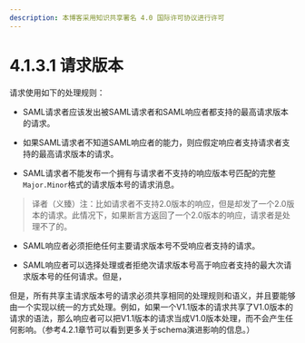 ```yaml
---
description: 本博客采用知识共享署名 4.0 国际许可协议进行许可
---
```


# 4.1.3.1 请求版本

请求使用如下的处理规则：

+ SAML请求者应该发出被SAML请求者和SAML响应者都支持的最高请求版本的请求。

+ 如果SAML请求者不知道SAML响应者的能力，则应假定响应者支持请求者支持的最高请求版本的请求。

+ SAML请求者不能发布一个拥有与请求者不支持的响应版本号匹配的完整```Major.Minor```格式的请求版本号的请求消息。

> 译者（义臻）注：比如请求者不支持2.0版本的响应，但是却发了一个2.0版本的请求。此情况下，如果断言方返回了一个2.0版本的响应，请求者是处理不了的。

+ SAML响应者必须拒绝任何主要请求版本号不受响应者支持的请求。 

+ SAML响应者可以选择处理或者拒绝次请求版本号高于响应者支持的最大次请求版本号的任何请求。但是，

但是，所有共享主请求版本号的请求必须共享相同的处理规则和语义，并且要能够由一个实现以统一的方式处理。例如，如果一个V1.1版本的请求共享了V1.0版本的请求的语法，那么响应者可以把V1.1版本的请求当成V1.0版本处理，而不会产生任何影响。（参考4.2.1章节可以看到更多关于schema演进影响的信息。）
